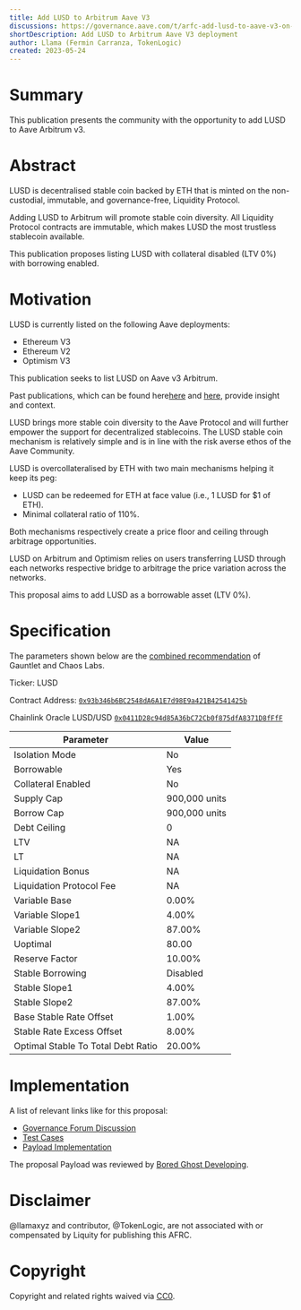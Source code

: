 ```yaml
---
title: Add LUSD to Arbitrum Aave V3
discussions: https://governance.aave.com/t/arfc-add-lusd-to-aave-v3-on-arbitrum/12858
shortDescription: Add LUSD to Arbitrum Aave V3 deployment
author: Llama (Fermin Carranza, TokenLogic)
created: 2023-05-24
---
```


# Summary

This publication presents the community with the opportunity to add LUSD to Aave Arbitrum v3. 

# Abstract

LUSD is decentralised stable coin backed by ETH that is minted on the non-custodial, immutable, and governance-free, Liquidity Protocol.

Adding LUSD to Arbitrum will promote stable coin diversity. All Liquidity Protocol contracts are immutable, which makes LUSD the most trustless stablecoin available.

This publication proposes listing LUSD with collateral disabled (LTV 0%) with borrowing enabled. 

# Motivation

LUSD is currently listed on the following Aave deployments:

* Ethereum V3
* Ethereum V2
* Optimism V3

This publication seeks to list LUSD on Aave v3 Arbitrum.

Past publications, which can be found here[here](https://governance.aave.com/t/arc-add-lusd-to-ethereum-v3-market/11522) and [here](https://governance.aave.com/t/arc-add-support-for-lusd-liquity/8443), provide insight and context.

LUSD brings more stable coin diversity to the Aave Protocol and will further empower the support for decentralized stablecoins. The LUSD stable coin mechanism is relatively simple and is in line with the risk averse ethos of the Aave Community.

LUSD is overcollateralised by ETH with two main mechanisms helping it keep its peg: 

* LUSD can be redeemed for ETH at face value (i.e., 1 LUSD for $1 of ETH). 
* Minimal collateral ratio of 110%.
 
Both mechanisms respectively create a price floor and ceiling through arbitrage opportunities.

LUSD on Arbitrum and Optimism relies on users transferring LUSD through each networks respective bridge to arbitrage the price variation across the networks.

This proposal aims to add LUSD as a borrowable asset (LTV 0%).

# Specification

The parameters shown below are the [combined recommendation](https://governance.aave.com/t/arfc-add-lusd-to-aave-v3-on-arbitrum/12858) of Gauntlet and Chaos Labs.

Ticker: LUSD

Contract Address: [`0x93b346b6BC2548dA6A1E7d98E9a421B42541425b`](https://arbiscan.io/token/0x93b346b6bc2548da6a1e7d98e9a421b42541425b)

Chainlink Oracle LUSD/USD [`0x0411D28c94d85A36bC72Cb0f875dfA8371D8fFfF`](https://arbiscan.io/address/0x0411D28c94d85A36bC72Cb0f875dfA8371D8fFfF)

|Parameter|Value|
| --- | --- |
|Isolation Mode|No |
|Borrowable|Yes |
|Collateral Enabled| No |
|Supply Cap | 900,000 units |
|Borrow Cap | 900,000 units|
|Debt Ceiling| 0 |
|LTV| NA |
|LT| NA |
|Liquidation Bonus| NA |
|Liquidation Protocol Fee |NA|
|Variable Base|0.00%|
|Variable Slope1|4.00%|
|Variable Slope2|87.00%|
|Uoptimal|80.00|
|Reserve Factor|10.00%|
|Stable Borrowing|Disabled|
|Stable Slope1|4.00%|
|Stable Slope2|87.00%|
|Base Stable Rate Offset|1.00%|
|Stable Rate Excess Offset|8.00%|
|Optimal Stable To Total Debt Ratio|20.00%|

# Implementation

A list of relevant links like for this proposal:

* [Governance Forum Discussion](https://governance.aave.com/t/arfc-add-lusd-to-aave-v3-on-arbitrum/12858)
* [Test Cases](https://github.com/bgd-labs/aave-proposals/blob/main/src/AaveV3Listings_20230523/AaveV3ArbListings_20230523_PayloadTest.t.sol)
* [Payload Implementation](https://github.com/bgd-labs/aave-proposals/blob/main/src/AaveV3Listings_20230523/AaveV3ArbListings_20230523_Payload.sol)

The proposal Payload was reviewed by [Bored Ghost Developing](https://bgdlabs.com/).

# Disclaimer

@llamaxyz and contributor, @TokenLogic, are not associated with or compensated by Liquity for publishing this AFRC.

# Copyright

Copyright and related rights waived via [CC0](https://creativecommons.org/publicdomain/zero/1.0/).
